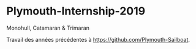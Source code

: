 # Plymouth-Internship-2019
Monohull, Catamaran &amp; Trimaran

Travail des années précédentes à https://github.com/Plymouth-Sailboat.
